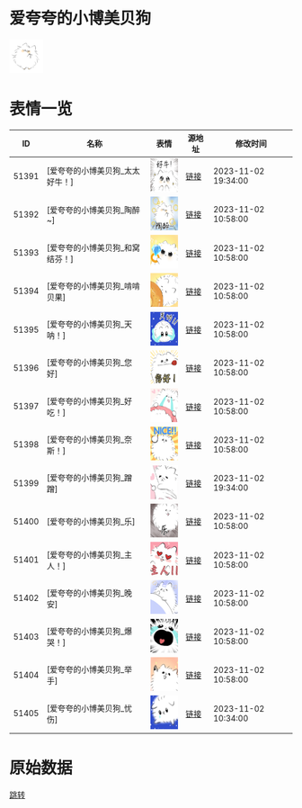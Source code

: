 # 爱夸夸的小博美贝狗

<img src="./cover.png" height="60" alt="cover" />

# 表情一览

|ID|名称|表情|源地址|修改时间|
|----|----|----|----|----|
|51391|[爱夸夸的小博美贝狗_太太好牛！]|<img src="./pic/051391_%5B爱夸夸的小博美贝狗_太太好牛！%5D.png" height="60" alt="太太好牛！"/>|[链接](https://i0.hdslb.com/bfs/garb/4f1150c38e51223fab9e560e5e37eb6de679f6ac.png)|2023-11-02 19:34:00|
|51392|[爱夸夸的小博美贝狗_陶醉~]|<img src="./pic/051392_%5B爱夸夸的小博美贝狗_陶醉~%5D.png" height="60" alt="陶醉~"/>|[链接](https://i0.hdslb.com/bfs/garb/78fa1e46da32a42c22ba03042dc9585922b7adb5.png)|2023-11-02 10:58:00|
|51393|[爱夸夸的小博美贝狗_和窝结芬！]|<img src="./pic/051393_%5B爱夸夸的小博美贝狗_和窝结芬！%5D.png" height="60" alt="和窝结芬！"/>|[链接](https://i0.hdslb.com/bfs/garb/b4dcf7db1dd63f7e2801b3ca9fc7139c447378b5.png)|2023-11-02 10:58:00|
|51394|[爱夸夸的小博美贝狗_啃啃贝果]|<img src="./pic/051394_%5B爱夸夸的小博美贝狗_啃啃贝果%5D.png" height="60" alt="啃啃贝果"/>|[链接](https://i0.hdslb.com/bfs/garb/c01d216ce624d77fbad72936023ccccb261ff7dc.png)|2023-11-02 10:58:00|
|51395|[爱夸夸的小博美贝狗_天呐！]|<img src="./pic/051395_%5B爱夸夸的小博美贝狗_天呐！%5D.png" height="60" alt="天呐！"/>|[链接](https://i0.hdslb.com/bfs/garb/cb32175031b1d94b2f5fab5ae430ab2ee34cf259.png)|2023-11-02 10:58:00|
|51396|[爱夸夸的小博美贝狗_您好]|<img src="./pic/051396_%5B爱夸夸的小博美贝狗_您好%5D.png" height="60" alt="您好"/>|[链接](https://i0.hdslb.com/bfs/garb/a8d997b7d8ba4fa89cc377427d912aa8fcc121a1.png)|2023-11-02 10:58:00|
|51397|[爱夸夸的小博美贝狗_好吃！]|<img src="./pic/051397_%5B爱夸夸的小博美贝狗_好吃！%5D.png" height="60" alt="好吃！"/>|[链接](https://i0.hdslb.com/bfs/garb/de4b2e9db56b02e7075111b0722afc6241692869.png)|2023-11-02 10:58:00|
|51398|[爱夸夸的小博美贝狗_奈斯！]|<img src="./pic/051398_%5B爱夸夸的小博美贝狗_奈斯！%5D.png" height="60" alt="奈斯！"/>|[链接](https://i0.hdslb.com/bfs/garb/6c309b1e6df32ddfa5d05b27f573e25e11516237.png)|2023-11-02 10:58:00|
|51399|[爱夸夸的小博美贝狗_蹭蹭]|<img src="./pic/051399_%5B爱夸夸的小博美贝狗_蹭蹭%5D.png" height="60" alt="蹭蹭"/>|[链接](https://i0.hdslb.com/bfs/garb/ad995b233df2df16fe17ba17154ee83cbf4f1cab.png)|2023-11-02 19:34:00|
|51400|[爱夸夸的小博美贝狗_乐]|<img src="./pic/051400_%5B爱夸夸的小博美贝狗_乐%5D.png" height="60" alt="乐"/>|[链接](https://i0.hdslb.com/bfs/garb/a93511138e78e82a5194c7c931c7726c57099580.png)|2023-11-02 10:58:00|
|51401|[爱夸夸的小博美贝狗_主人！]|<img src="./pic/051401_%5B爱夸夸的小博美贝狗_主人！%5D.png" height="60" alt="主人！"/>|[链接](https://i0.hdslb.com/bfs/garb/5ec458048e45bededa706fd0ac921504279a181a.png)|2023-11-02 10:58:00|
|51402|[爱夸夸的小博美贝狗_晚安]|<img src="./pic/051402_%5B爱夸夸的小博美贝狗_晚安%5D.png" height="60" alt="晚安"/>|[链接](https://i0.hdslb.com/bfs/garb/f0b4e29b5af9c610111af5137d6a49b676a3ec34.png)|2023-11-02 10:58:00|
|51403|[爱夸夸的小博美贝狗_爆哭！]|<img src="./pic/051403_%5B爱夸夸的小博美贝狗_爆哭！%5D.png" height="60" alt="爆哭！"/>|[链接](https://i0.hdslb.com/bfs/garb/22c06841894f36fa2e3c101b719f4775bb3673c4.png)|2023-11-02 10:58:00|
|51404|[爱夸夸的小博美贝狗_举手]|<img src="./pic/051404_%5B爱夸夸的小博美贝狗_举手%5D.png" height="60" alt="举手"/>|[链接](https://i0.hdslb.com/bfs/garb/121fc4abab8c02d35d0c5781263b2326719161ca.png)|2023-11-02 10:58:00|
|51405|[爱夸夸的小博美贝狗_忧伤]|<img src="./pic/051405_%5B爱夸夸的小博美贝狗_忧伤%5D.png" height="60" alt="忧伤"/>|[链接](https://i0.hdslb.com/bfs/garb/8f4e7a838f6342d8e53e6138f8ca06573d75ae90.png)|2023-11-02 10:34:00|

# 原始数据

[跳转](./raw.json)

